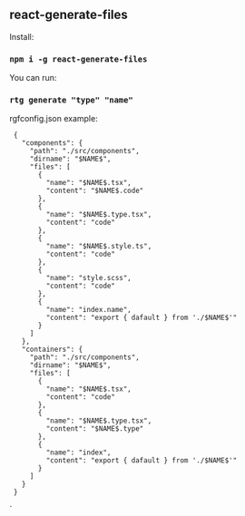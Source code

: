 ## react-generate-files

Install:

### `npm i -g react-generate-files`

You can run:

### `rtg generate "type" "name"`

rgfconfig.json example:

     {
       "components": {
         "path": "./src/components",
         "dirname": "$NAME$",
         "files": [
           {
             "name": "$NAME$.tsx",
             "content": "$NAME$.code"
           },
           {
             "name": "$NAME$.type.tsx",
             "content": "code"
           },
           {
             "name": "$NAME$.style.ts",
             "content": "code"
           },
           {
             "name": "style.scss",
             "content": "code"
           },
           {
             "name": "index.name",
             "content": "export { dafault } from './$NAME$'"
           }
         ]
       },
       "containers": {
         "path": "./src/components",
         "dirname": "$NAME$",
         "files": [
           {
             "name": "$NAME$.tsx",
             "content": "code"
           },
           {
             "name": "$NAME$.type.tsx",
             "content": "$NAME$.type"
           },
           {
             "name": "index",
             "content": "export { dafault } from './$NAME$'"
           }
         ]
       }
     }
`
